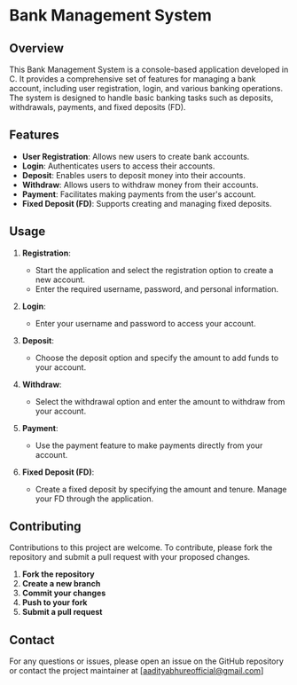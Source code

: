 # Bank Management System

## Overview

This Bank Management System is a console-based application developed in C. It provides a comprehensive set of features for managing a bank account, including user registration, login, and various banking operations. The system is designed to handle basic banking tasks such as deposits, withdrawals, payments, and fixed deposits (FD).

## Features

- **User Registration**: Allows new users to create bank accounts.
- **Login**: Authenticates users to access their accounts.
- **Deposit**: Enables users to deposit money into their accounts.
- **Withdraw**: Allows users to withdraw money from their accounts.
- **Payment**: Facilitates making payments from the user's account.
- **Fixed Deposit (FD)**: Supports creating and managing fixed deposits.

## Usage

1. **Registration**:
    - Start the application and select the registration option to create a new account.
    - Enter the required username, password, and personal information.

2. **Login**:
    - Enter your username and password to access your account.

3. **Deposit**:
    - Choose the deposit option and specify the amount to add funds to your account.

4. **Withdraw**:
    - Select the withdrawal option and enter the amount to withdraw from your account.

5. **Payment**:
    - Use the payment feature to make payments directly from your account.

6. **Fixed Deposit (FD)**:
    - Create a fixed deposit by specifying the amount and tenure. Manage your FD through the application.

## Contributing

Contributions to this project are welcome. To contribute, please fork the repository and submit a pull request with your proposed changes.

1. **Fork the repository**
2. **Create a new branch**
3. **Commit your changes**
4. **Push to your fork**
5. **Submit a pull request**


## Contact

For any questions or issues, please open an issue on the GitHub repository or contact the project maintainer at [aadityabhureofficial@gmail.com]
